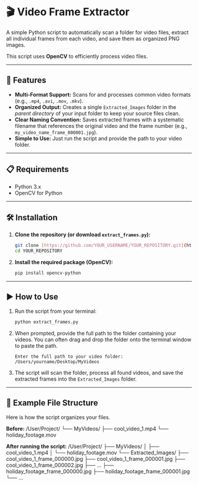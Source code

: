 # 🎬 Video Frame Extractor

A simple Python script to automatically scan a folder for video files, extract all individual frames from each video, and save them as organized PNG images.

This script uses **OpenCV** to efficiently process video files.

---

## 🚀 Features

* **Multi-Format Support:** Scans for and processes common video formats (e.g., `.mp4`, `.avi`, `.mov`, `.mkv`).
* **Organized Output:** Creates a single `Extracted_Images` folder in the *parent directory* of your input folder to keep your source files clean.
* **Clear Naming Convention:** Saves extracted frames with a systematic filename that references the original video and the frame number (e.g., `my_video_name_frame_000001.jpg`).
* **Simple to Use:** Just run the script and provide the path to your video folder.

---

## 📋 Requirements

* Python 3.x
* OpenCV for Python

---

## 🛠️ Installation

1.  **Clone the repository (or download `extract_frames.py`):**
    ```bash
    git clone [https://github.com/YOUR_USERNAME/YOUR_REPOSITORY.git](https://github.com/YOUR_USERNAME/YOUR_REPOSITORY.git)
    cd YOUR_REPOSITORY
    ```

2.  **Install the required package (OpenCV):**
    ```bash
    pip install opencv-python
    ```

---

## ▶️ How to Use

1.  Run the script from your terminal:
    ```bash
    python extract_frames.py
    ```

2.  When prompted, provide the full path to the folder containing your videos. You can often drag and drop the folder onto the terminal window to paste the path.

    ```
    Enter the full path to your video folder: /Users/yourname/Desktop/MyVideos
    ```

3.  The script will scan the folder, process all found videos, and save the extracted frames into the `Extracted_Images` folder.

---

## 📁 Example File Structure

Here is how the script organizes your files.

**Before:**
/User/Project/
└── MyVideos/
    ├── cool_video_1.mp4
    └── holiday_footage.mov


**After running the script:**
/User/Project/
├── MyVideos/
│   ├── cool_video_1.mp4
│   └── holiday_footage.mov
└── Extracted_Images/
    ├── cool_video_1_frame_000000.jpg
    ├── cool_video_1_frame_000001.jpg
    ├── cool_video_1_frame_000002.jpg
    ├── ...
    ├── holiday_footage_frame_000000.jpg
    ├── holiday_footage_frame_000001.jpg
    └── ...
